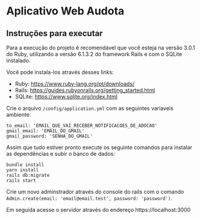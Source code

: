 # Aplicativo Web Audota 

## Instruções para executar
Para a execução do projeto é recomendável que você esteja na versão 3.0.1 do Ruby, utilizando a versão 6.1.3.2 do framework Rails e com o SQLite instalado.

Você pode instala-los através desses links:
* Ruby: https://www.ruby-lang.org/pt/downloads/
* Rails: https://guides.rubyonrails.org/getting_started.html
* SQLite: https://www.sqlite.org/index.html

Crie o arquivo `/config/application.yml` com as seguintes variaveis ambiente:

```
to_email: 'EMAIL_QUE_VAI_RECEBER_NOTIFICACOES_DE_ADOCAO'
gmail_email: 'EMAIL_DO_GMAIL'
gmail_password: 'SENHA_DO_GMAIL'
```

Assim que tudo estiver pronto execute os seguinte comandos para instalar as dependências e subir o banco de dados:
```
bundle install
yarn install
rails db:migrate
rails start
```

Crie um novo adminstrador através do console do rails com o comando `Admin.create(email: 'email@email.test', password: 'password')`.

Em seguida acesse o servidor através do endereço https://localhost:3000